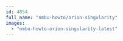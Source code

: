 ```yaml
---
id: 4854
full_name: "nmbu-howto/orion-singularity"
images: 
  - "nmbu-howto-orion-singularity-latest"
---
```

